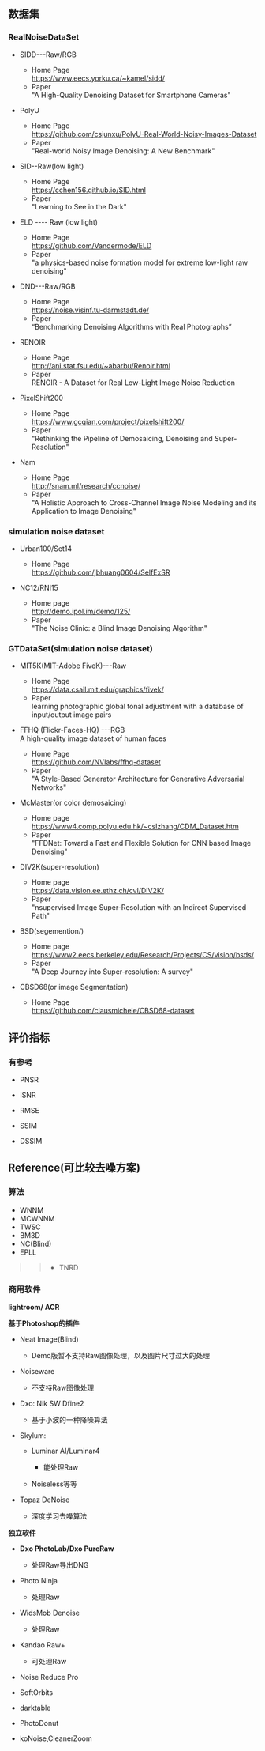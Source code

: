 ## 数据集
### RealNoiseDataSet
- SIDD---Raw/RGB      
	- Home Page  
	  https://www.eecs.yorku.ca/~kamel/sidd/  
	- Paper  
	  "A High-Quality Denoising Dataset for Smartphone Cameras"     
-  PolyU   
	- Home Page   
	   https://github.com/csjunxu/PolyU-Real-World-Noisy-Images-Dataset
	- Paper   
	   "Real-world Noisy Image Denoising: A New Benchmark"
- SID--Raw(low light)    
	- Home Page  
	  https://cchen156.github.io/SID.html
	- Paper   
	  "Learning to See in the Dark"      
	  
- ELD ---- Raw (low light)   
	- Home Page   
	  https://github.com/Vandermode/ELD
	- Paper   
	  "a physics-based noise formation model for extreme low-light raw denoising"     
    
- DND---Raw/RGB   
	- Home Page  
	  https://noise.visinf.tu-darmstadt.de/
	- Paper   
	  “Benchmarking Denoising Algorithms with Real Photographs”    
- RENOIR   
	- Home Page    
	  http://ani.stat.fsu.edu/~abarbu/Renoir.html
	- Paper	   
	  RENOIR - A Dataset for Real Low-Light Image Noise Reduction
- PixelShift200
  - Home Page  
    https://www.gcqian.com/project/pixelshift200/  
  - Paper   
    "Rethinking the Pipeline of Demosaicing, Denoising and Super-Resolution"   
     
- Nam   
	- Home Page    
	  http://snam.ml/research/ccnoise/
	- Paper  
	  "A Holistic Approach to Cross-Channel Image Noise Modeling and its Application to Image Denoising"    
### simulation noise dataset   
 - Urban100/Set14    
	- Home Page   
	  https://github.com/jbhuang0604/SelfExSR    
	  
 - NC12/RNI15   
   - Home page   
       http://demo.ipol.im/demo/125/
   - Paper   
     "The Noise Clinic: a Blind Image Denoising Algorithm"     
     
### GTDataSet(simulation noise dataset)   
- MIT5K(MIT-Adobe FiveK)---Raw    
  - Home Page   
     https://data.csail.mit.edu/graphics/fivek/
  - Paper    
    learning photographic global tonal adjustment with a database of input/output image pairs      
    
- FFHQ (Flickr-Faces-HQ) ---RGB   
   A high-quality image dataset of human faces   
   - Home Page   
      https://github.com/NVlabs/ffhq-dataset    
   - Paper  
     "A Style-Based Generator Architecture for Generative Adversarial Networks"  
     

- McMaster(or color demosaicing)    
  - Home page   
     https://www4.comp.polyu.edu.hk/~cslzhang/CDM_Dataset.htm
  - Paper   
     "FFDNet: Toward a Fast and Flexible Solution for CNN based Image Denoising"  
- DIV2K(super-resolution)   
  - Home page    
    https://data.vision.ee.ethz.ch/cvl/DIV2K/
  - Paper  
    "nsupervised Image Super-Resolution with an Indirect Supervised Path"    
	
- BSD(segemention/)   
   - Home page   
     https://www2.eecs.berkeley.edu/Research/Projects/CS/vision/bsds/
   - Paper     
      "A Deep Journey into Super-resolution: A survey"  
      
- CBSD68(or image Segmentation)   
	- Home Page  
	  https://github.com/clausmichele/CBSD68-dataset
 

## 评价指标   

### 有参考

- PNSR   
- ISNR
- RMSE   
 
- SSIM   
- DSSIM   


## Reference(可比较去噪方案)    

### 算法   
- WNNM   
- MCWNNM   
- TWSC  
- BM3D    
- NC(Blind)   
- EPLL   


  
>> - TNRD   

### 商用软件   
**lightroom/ ACR**   

**基于Photoshop的插件**
- Neat Image(Blind)    
  - Demo版暂不支持Raw图像处理，以及图片尺寸过大的处理  
   
- Noiseware   
  - 不支持Raw图像处理    
  
- Dxo: Nik SW Dfine2     
	- 基于小波的一种降噪算法  
	
- Skylum:   
	- Luminar AI/Luminar4   
		- 能处理Raw   
		
	- Noiseless等等    

- Topaz DeNoise   
  - 深度学习去噪算法

**独立软件**  
- **Dxo PhotoLab/Dxo PureRaw**  
	- 处理Raw导出DNG   
- Photo Ninja   
	- 处理Raw   

- WidsMob Denoise   
  - 处理Raw   
    
- Kandao Raw+   
  - 可处理Raw   
  
- Noise Reduce Pro   
  
- SoftOrbits    

  
- darktable   

- PhotoDonut   
  
- koNoise,CleanerZoom

<!--stackedit_data:
eyJoaXN0b3J5IjpbMTEzNTMyNTE3NSwtNzc4NzgwNjY3LC0xND
Q2NDEyODA3LC0zNTM4NTUzMzQsLTE4MzM2Nzk5MjgsMTEwNTA0
MTg0MCwzODkxNDYxNzYsNjI0ODcyODI0LDE3NjI1NDk1MjQsLT
E3MTEzNzcwNjgsLTU5NTI1NzE5MywtMjk3NzE0NTM2LDEyNDk5
MjY0ODgsNTY1MjA0NTAsOTkzNDIzMTQyLDY4ODQ5OTI5OSw0Nz
E1NDI1OTQsMTY4MjI2MDI3OSw3MTQ5NDA2NjIsMTkzMTY2NDEy
M119
-->